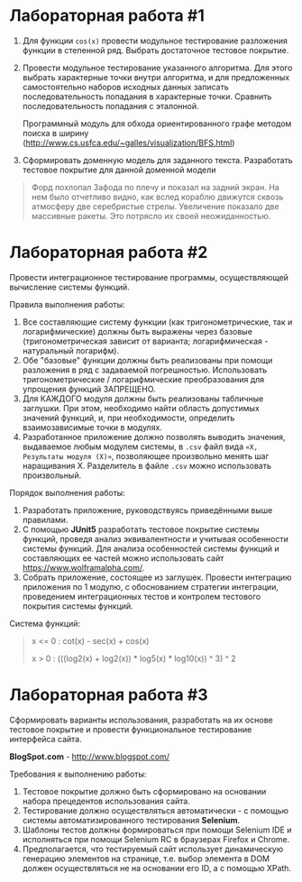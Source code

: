# Лабораторная работа #1

1. Для функции `cos(x)` провести модульное тестирование разложения функции в степенной ряд. Выбрать достаточное тестовое покрытие.
2. Провести модульное тестирование указанного алгоритма. Для этого выбрать характерные точки внутри алгоритма, и для предложенных самостоятельно наборов исходных данных записать последовательность попадания в характерные точки. Сравнить последовательность попадания с эталонной.


    Программный модуль для обхода ориентированного графе методом поиска в ширину (http://www.cs.usfca.edu/~galles/visualization/BFS.html)

3. Сформировать доменную модель для заданного текста. Разработать тестовое покрытие для данной доменной модели

> Форд похлопал Зафода по плечу и показал на задний экран. На нем было отчетливо видно, как вслед кораблю движутся сквозь атмосферу две серебристые стрелы. Увеличение показало две массивные ракеты. Это потрясло их своей неожиданностью.

# Лабораторная работа #2
Провести интеграционное тестирование программы, осуществляющей вычисление системы функций.

Правила выполнения работы:
1. Все составляющие систему функции (как тригонометрические, так и логарифмические) должны быть выражены через базовые (тригонометрическая зависит от варианта; логарифмическая - натуральный логарифм).
2. Обе "базовые" функции должны быть реализованы при помощи разложения в ряд с задаваемой погрешностью. Использовать тригонометрические / логарифмические преобразования для упрощения функций ЗАПРЕЩЕНО.
3. Для КАЖДОГО модуля должны быть реализованы табличные заглушки. При этом, необходимо найти область допустимых значений функций, и, при необходимости, определить взаимозависимые точки в модулях.
4. Разработанное приложение должно позволять выводить значения, выдаваемое любым модулем системы, в `.сsv` файл вида `«X, Результаты модуля (X)»`, позволяющее произвольно менять шаг наращивания Х. Разделитель в файле `.csv` можно использовать произвольный.

Порядок выполнения работы:
1. Разработать приложение, руководствуясь приведёнными выше правилами.
2. С помощью **JUnit5** разработать тестовое покрытие системы функций, проведя анализ эквивалентности и учитывая особенности системы функций. Для анализа особенностей системы функций и составляющих ее частей можно использовать сайт https://www.wolframalpha.com/.
3. Собрать приложение, состоящее из заглушек. Провести интеграцию приложения по 1 модулю, с обоснованием стратегии интеграции, проведением интеграционных тестов и контролем тестового покрытия системы функций.

Система функций:
>x <= 0 : cot(x) - sec(x) + cos(x)
> 
>x > 0 : (((log2(x) + log2(x)) * log5(x) * log10(x)) ^ 3) ^ 2


# Лабораторная работа #3

Сформировать варианты использования, разработать на их основе тестовое покрытие и провести функциональное тестирование интерфейса сайта.

**BlogSpot.com** - http://www.blogspot.com/

Требования к выполнению работы:
1. Тестовое покрытие должно быть сформировано на основании набора прецедентов использования сайта.
2. Тестирование должно осуществляться автоматически - с помощью системы автоматизированного тестирования **Selenium**.
3. Шаблоны тестов должны формироваться при помощи Selenium IDE и исполняться при помощи Selenium RC в браузерах Firefox и Chrome.
4. Предполагается, что тестируемый сайт использует динамическую генерацию элементов на странице, т.е. выбор элемента в DOM должен осуществляться не на основании его ID, а с помощью XPath.
